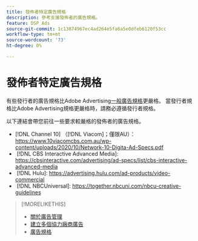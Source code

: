 ```yaml
---
title: 發佈者特定廣告規格
description: 參考支援發佈者的廣告規格。
feature: DSP Ads
source-git-commit: 1c13874967ec4ad264e5fa6a5e0dfeb6120f53cc
workflow-type: tm+mt
source-wordcount: '73'
ht-degree: 0%

---
```


# 發佈者特定廣告規格

有些發行者的廣告規格比Adobe Advertising[一般廣告規格](/help/dsp/campaign-management/ads/ad-specs.md)更嚴格。 當發行者規格比Adobe Advertising規格更嚴格時，請務必遵循發行者規格。

以下連結會帶您前往一些要求較嚴格的發佈者的廣告規格。

* [!DNL Channel 10] （[!DNL Viacom]；僅限AU）： https://www.10viacomcbs.com.au/wp-content/uploads/2020/10/Network-10-Digita-Ad-Specs.pdf
* &#x200B;
  [!DNL CBS Interactive Advanced Media]: https://cbsinteractive.com/advertising/ad-specs/list/cbs-interactive-advanced-media
* &#x200B;
  [!DNL Hulu]: https://advertising.hulu.com/ad-products/video-commercial
* &#x200B;
  [!DNL NBCUniversal]: https://together.nbcuni.com/nbcu-creative-guidelines

>[!MORELIKETHIS]
>
>* [關於廣告管理](ad-about.md)
>* [建立多個協力廠商廣告](ad-create-multiple.md)
>* [廣告規格](/help/dsp/campaign-management/ads/ad-specs.md)
